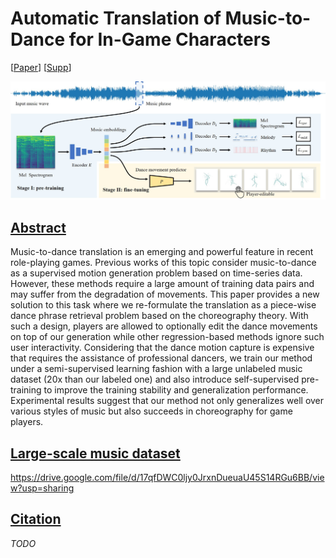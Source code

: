 # Automatic Translation of Music-to-Dance for In-Game Characters

[[Paper](TODO)] [[Supp](pdfs/supp.pdf)]

<img src="images/pipeline.jpg" width="600px" alt="pipline" />

## <u>Abstract</u>

Music-to-dance translation is an emerging and powerful feature in recent role-playing games. Previous works of this topic consider music-to-dance as a supervised motion generation problem based on time-series data. However, these methods require a large amount of training data pairs and may suffer from the degradation of movements. This paper provides a new solution to this task where we re-formulate the translation as a piece-wise dance phrase retrieval problem based on the choreography theory. With such a design, players are allowed to optionally edit the dance movements on top of our generation while other regression-based methods ignore such user interactivity. Considering that the dance motion capture is expensive that requires the assistance of professional dancers, we train our method under a semi-supervised learning fashion with a large unlabeled music dataset (20x than our labeled one) and also introduce self-supervised pre-training to improve the training stability and generalization performance. Experimental results suggest that our method not only generalizes well over various styles of music but also succeeds in choreography for game players.

## <u>Large-scale music dataset</u>

https://drive.google.com/file/d/17qfDWC0ljy0JrxnDueuaU45S14RGu6BB/view?usp=sharing

## <u>Citation</u>

*TODO*
